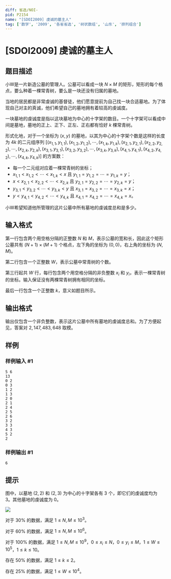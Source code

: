 ```yaml
---
diff: 省选/NOI-
pid: P2154
name: "[SDOI2009] 虔诚的墓主人"
tag: ['数学', '2009', '各省省选', '树状数组', '山东', '排列组合']
---
```

# [SDOI2009] 虔诚的墓主人
## 题目描述

小W是一片新造公墓的管理人。公墓可以看成一块 $N×M$ 的矩形，矩形的每个格点，要么种着一棵常青树，要么是一块还没有归属的墓地。

当地的居民都是非常虔诚的基督徒，他们愿意提前为自己找一块合适墓地。为了体现自己对主的真诚，他们希望自己的墓地拥有着较高的虔诚度。

一块墓地的虔诚度是指以这块墓地为中心的十字架的数目。一个十字架可以看成中间是墓地，墓地的正上、正下、正左、正右都有恰好 $k$ 棵常青树。

形式化地，对于一个坐标为 $(x, y)$ 的墓地，以其为中心的十字架个数是这样的长度为 $4k$ 的二元组序列 $[(x_{1,1},y_{1,1}),\allowbreak(x_{1,2},y_{1,2}),\allowbreak\cdots,(x_{1,k},y_{1,k}),\allowbreak(x_{2,1},y_{2,1}),\allowbreak(x_{2,2},y_{2,2}),\allowbreak\cdots,(x_{2,k},y_{2,k}),\allowbreak(x_{3,1},y_{3,1}),\allowbreak(x_{3,2},y_{3,2}),\allowbreak\cdots,(x_{3,k},y_{3,k}),\allowbreak(x_{4,1},y_{4,1}),\allowbreak(x_{4,2},y_{4,2}),\allowbreak\cdots,(x_{4,k},y_{4,k})]$ 的方案数：

- 每一个二元组对应着一棵常青树的坐标；
- $x_{1,1}<x_{1,2}<\cdots< x_{1,k}<x$ 且 $y_{1,1}=y_{1,2}=\cdots=y_{1,k}=y$；
- $x<x_{2,1}<x_{2,2}<\cdots< x_{2,k}$ 且 $y_{2,1}=y_{2,2}=\cdots=y_{2,k}=y$；
- $y_{3,1}<y_{3,2}<\cdots< y_{3,k}<y$ 且 $x_{3,1}=x_{3,2}=\cdots=x_{3,k}=x$；
- $y<y_{4,1}<y_{4,2}<\cdots< y_{4,k}$ 且 $x_{4,1}=x_{4,2}=\cdots=x_{4,k}=x$。

小W希望知道他所管理的这片公墓中所有墓地的虔诚度总和是多少。
## 输入格式

第一行包含两个用空格分隔的正整数 $N$ 和 $M$，表示公墓的宽和长，因此这个矩形公墓共有 $(N+1) ×(M+1)$ 个格点，左下角的坐标为 $(0, 0)$，右上角的坐标为 $(N, M)$。

第二行包含一个正整数 $W$，表示公墓中常青树的个数。

第三行起共 $W$ 行，每行包含两个用空格分隔的非负整数 $x_i$ 和 $y_i$，表示一棵常青树的坐标。输入保证没有两棵常青树拥有相同的坐标。

最后一行包含一个正整数 $k$，意义如题目所示。
## 输出格式

输出仅包含一个非负整数，表示这片公墓中所有墓地的虔诚度总和。为了方便起见，答案对 $2{,}147{,}483{,}648$ 取模。
## 样例

### 样例输入 #1
```
5 6
13
0 2
0 3
1 2
1 3
2 0
2 1
2 4
2 5
2 6
3 2
3 3
4 3
5 2
2
```
### 样例输出 #1
```
6
```
## 提示

图中，以墓地 $(2, 2)$ 和 $(2, 3)$ 为中心的十字架各有 $3$ 个，即它们的虔诚度均为 $3$。其他墓地的虔诚度为 $0$。

 ![](https://cdn.luogu.com.cn/upload/pic/1589.png) 

对于 $30\%$ 的数据，满足 $1 ≤ N, M ≤ 10^3$。

对于 $60\%$ 的数据，满足 $1 ≤ N, M ≤ 10^6$。

对于 $100\%$ 的数据，满足 $1 ≤ N, M ≤ 10^9$，$0 ≤ x_i ≤ N$，$0 ≤ y_i ≤ M$，$1 ≤ W ≤ 10^5$，$1 ≤ k ≤ 10$。

存在 $50\%$ 的数据，满足 $1 ≤ k ≤ 2$。

存在 $25\%$ 的数据，满足 $1 ≤ W ≤ 10^4$。
